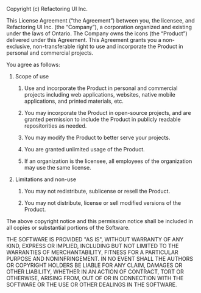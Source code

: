 Copyright (c) Refactoring UI Inc.

This License Agreement (“the Agreement”) between you, the licensee, and Refactoring UI Inc. (the “Company”), a corporation organized and existing under the laws of Ontario. The Company owns the icons (the “Product”) delivered under this Agreement. This Agreement grants you a non-exclusive, non-transferable right to use and incorporate the Product in personal and commercial projects.

You agree as follows:

1.  Scope of use

    1. Use and incorporate the Product in personal and commercial projects including web applications, websites, native mobile applications, and printed materials, etc.

    2. You may incorporate the Product in open-source projects, and are granted permission to include the Product in publicly readable repositorities as needed.

    3. You may modify the Product to better serve your projects.

    4. You are granted unlimited usage of the Product.

    5. If an organization is the licensee, all employees of the organization may use the same license.

2.  Limitations and non-use

    1. You may not redistribute, sublicense or resell the Product.

    2. You may not distribute, license or sell modified versions of the Product.

The above copyright notice and this permission notice shall be included in all copies or substantial portions of the Software.

THE SOFTWARE IS PROVIDED "AS IS", WITHOUT WARRANTY OF ANY KIND,
EXPRESS OR IMPLIED, INCLUDING BUT NOT LIMITED TO THE WARRANTIES OF
MERCHANTABILITY, FITNESS FOR A PARTICULAR PURPOSE AND
NONINFRINGEMENT. IN NO EVENT SHALL THE AUTHORS OR COPYRIGHT HOLDERS BE
LIABLE FOR ANY CLAIM, DAMAGES OR OTHER LIABILITY, WHETHER IN AN ACTION
OF CONTRACT, TORT OR OTHERWISE, ARISING FROM, OUT OF OR IN CONNECTION
WITH THE SOFTWARE OR THE USE OR OTHER DEALINGS IN THE SOFTWARE.
